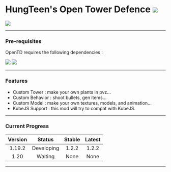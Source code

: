 # HungTeen's Open Tower Defence [![](https://cf.way2muchnoise.eu/full_807555_downloads.svg)](https://www.curseforge.com/minecraft/mc-mods/open-tower-defence)

[![](https://cf.way2muchnoise.eu/versions/807555.svg)](https://www.curseforge.com/minecraft/mc-mods/open-tower-defence)

---
### Pre-requisites
OpenTD requires the following dependencies :

[![]( https://cf.way2muchnoise.eu/title/hungteens-lib.svg)](https://www.curseforge.com/minecraft/mc-mods/hungteens-lib)
[![]( https://cf.way2muchnoise.eu/title/geckolib.svg)](https://www.curseforge.com/minecraft/mc-mods/geckolib)

---

### Features
* Custom Tower : make your own plants in pvz... <br>
* Custom Behavior : shoot bullets, gen items... <br>
* Custom Model : make your own textures, models, and animation... <br>
* KubeJS Support : this mod will try to compat with KubeJS. <br>
---

### Current Progress

| Version |   Status   | Stable | Latest |
|:-------:|:----------:|:------:|:------:|
| 1.19.2  | Developing | 1.2.2  | 1.2.2  |
|  1.20   |  Waiting   |  None  |  None  |

---
